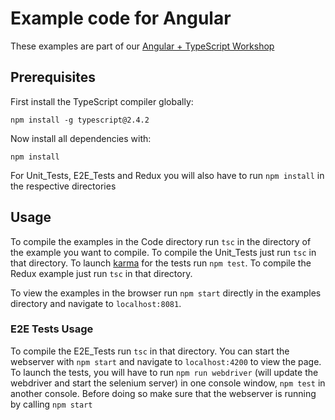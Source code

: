 # Example code for Angular

These examples are part of our [Angular + TypeScript Workshop](https://jsperts.de/in-house-schulungen/angular-typescript)

## Prerequisites

First install the TypeScript compiler globally:

```
npm install -g typescript@2.4.2
```

Now install all dependencies with:

```
npm install
```

For Unit\_Tests, E2E\_Tests and Redux you will also have to run `npm install` in the respective directories

## Usage

To compile the examples in the Code directory run `tsc` in the directory of the example you want to compile.
To compile the Unit\_Tests just run `tsc` in that directory. To launch [karma](https://karma-runner.github.io/1.0/index.html) for the tests run `npm test`.
To compile the Redux example just run `tsc` in that directory.

To view the examples in the browser run `npm start` directly in the examples directory and navigate to `localhost:8081`.

### E2E Tests Usage

To compile the E2E\_Tests run `tsc` in that directory. You can start the webserver with `npm start` and navigate to `localhost:4200` to view the page.
To launch the tests, you will have to run `npm run webdriver` (will update the webdriver and start the selenium server) in one console window, `npm test` in another console. Before doing so make sure that the webserver is running by calling `npm start`
